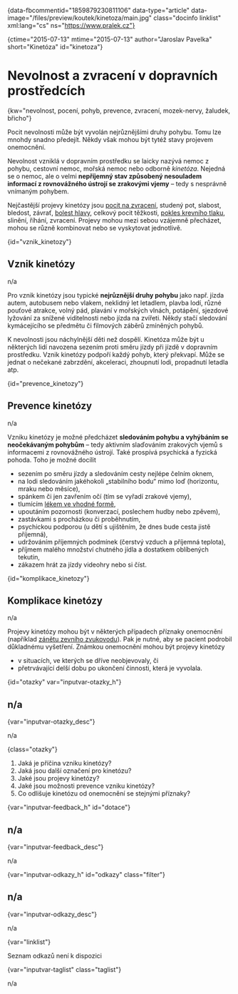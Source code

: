 
{data-fbcommentid="1859879230811106" data-type="article" data-image="/files/preview/koutek/kinetoza/main.jpg" class="docinfo linklist" xml:lang="cs" ns="https://www.pralek.cz"}

{ctime="2015-07-13" mtime="2015-07-13" author="Jaroslav Pavelka" short="Kinetóza" id="kinetoza"}

# Nevolnost a zvracení v dopravních prostředcích

<!-- generated attribute kw by user_updatekw.sh on 2021-12-06, do not edit -->

{kw="nevolnost, pocení, pohyb, prevence, zvracení, mozek-nervy, žaludek, břicho"}

Pocit nevolnosti může být vyvolán nejrůznějšími druhy pohybu. Tomu lze mnohdy snadno předejít. Někdy však mohou být tytéž stavy projevem onemocnění.

Nevolnost vzniklá v dopravním prostředku se laicky nazývá nemoc z pohybu, cestovní nemoc, mořská nemoc nebo odborně _kinetóza_. Nejedná se o nemoc, ale o velmi **nepříjemný stav způsobený nesouladem informací z rovnovážného ústrojí se zrakovými vjemy** – tedy s nesprávně vnímaným pohybem.

Nejčastější projevy kinetózy jsou [pocit na zvracení][1], studený pot, slabost, bledost, závrať, [bolest hlavy][2], celkový pocit těžkosti, [pokles krevního tlaku][3], slinění, říhání, zvracení. Projevy mohou mezi sebou vzájemně přecházet, mohou se různě kombinovat nebo se vyskytovat jednotlivě.

{id="vznik_kinetozy"}

## Vznik kinetózy

n/a

Pro vznik kinetózy jsou typické **nejrůznější druhy pohybu** jako např. jízda autem, autobusem nebo vlakem, neklidný let letadlem, plavba lodí, různé pouťové atrakce, volný pád, plavání v mořských vlnách, potápění, sjezdové lyžování za snížené viditelnosti nebo jízda na zvířeti. Někdy stačí sledování kymácejícího se předmětu či filmových záběrů zmíněných pohybů.

K nevolnosti jsou náchylnější děti než dospělí. Kinetóza může být u některých lidí navozena sezením proti směru jízdy při jízdě v dopravním prostředku. Vznik kinetózy podpoří každý pohyb, který překvapí. Může se jednat o nečekané zabrzdění, akceleraci, zhoupnutí lodi, propadnutí letadla atp.

{id="prevence_kinetozy"}

## Prevence kinetózy

n/a

Vzniku kinetózy je možné předcházet **sledováním pohybu a vyhýbáním se neočekávaným pohybům** – tedy aktivním slaďováním zrakových vjemů s informacemi z rovnovážného ústrojí. Také prospívá psychická a fyzická pohoda. Toho je možné docílit

  * sezením po směru jízdy a sledováním cesty nejlépe čelním oknem,
  * na lodi sledováním jakéhokoli „stabilního bodu“ mimo loď (horizontu, mraku nebo měsíce),
  * spánkem či jen zavřením očí (tím se vyřadí zrakové vjemy),
  * tlumícím [lékem ve vhodné formě][4],
  * upoutáním pozornosti (konverzací, poslechem hudby nebo zpěvem),
  * zastávkami s procházkou či proběhnutím,
  * psychickou podporou (u dětí s ujištěním, že dnes bude cesta jistě příjemná),
  * udržováním příjemných podmínek (čerstvý vzduch a příjemná teplota),
  * příjmem malého množství chutného jídla a dostatkem oblíbených tekutin,
  * zákazem hrát za jízdy videohry nebo si číst.

{id="komplikace_kinetozy"}

## Komplikace kinetózy

n/a

Projevy kinetózy mohou být v některých případech příznaky onemocnění (například [zánětu zevního zvukovodu][5]). Pak je nutné, aby se pacient podrobil důkladnému vyšetření. Známkou onemocnění mohou být projevy kinetózy

  * v situacích, ve kterých se dříve neobjevovaly, či
  * přetrvávající delší dobu po ukončení činnosti, která je vyvolala.

{id="otazky" var="inputvar-otazky_h"}

## n/a

{var="inputvar-otazky_desc"}

n/a

{class="otazky"}

  1. Jaká je příčina vzniku kinetózy?
  2. Jaká jsou další označení pro kinetózu?
  3. Jaké jsou projevy kinetózy?
  4. Jaké jsou možnosti prevence vzniku kinetózy?
  5. Co odlišuje kinetózu od onemocnění se stejnými příznaky?

{var="inputvar-feedback_h" id="dotace"}

## n/a

{var="inputvar-feedback_desc"}

n/a

{var="inputvar-odkazy_h" id="odkazy" class="filter"}

## n/a

{var="inputvar-odkazy_desc"}

n/a

{var="linklist"}

Seznam odkazů není k dispozici

{var="inputvar-taglist" class="taglist"}

n/a

 [1]: nevolnost_zvraceni
 [2]: bolesti_hlavy
 [3]: krevni_tlak
 [4]: leky
 [5]: zvukovod

